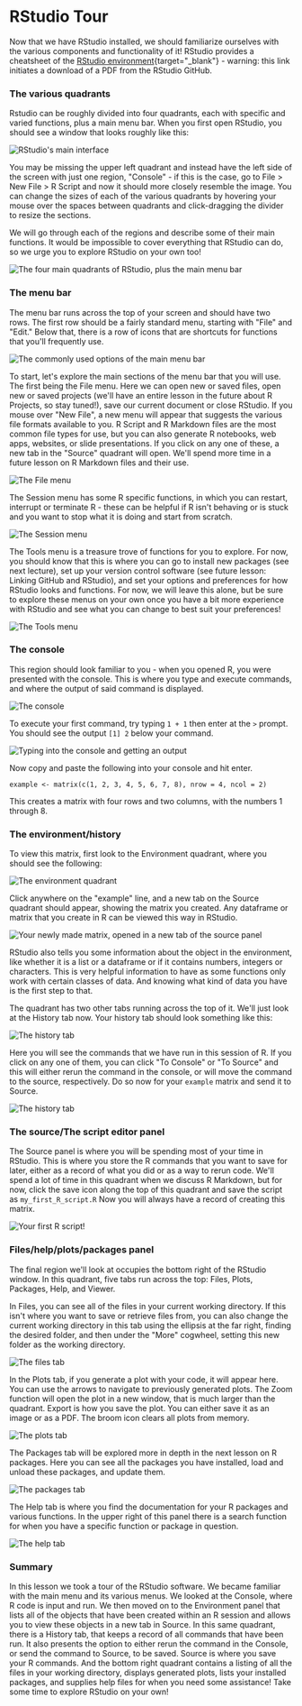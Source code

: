 # RStudio Tour 

Now that we have RStudio installed, we should familiarize ourselves with the various components and functionality of it! RStudio provides a cheatsheet of the [RStudio environment](https://github.com/rstudio/cheatsheets/raw/master/rstudio-ide.pdf){target="_blank"} - warning: this link initiates a download of a PDF from the RStudio GitHub. 

### The various quadrants

Rstudio can be roughly divided into four quadrants, each with specific and varied functions, plus a main menu bar. When you first open RStudio, you should see a window that looks roughly like this: 

![**RStudio's main interface**](resources/images/07_DST_RStudio_tour/07_DST_RStudio_tour-02.png)

You may be missing the upper left quadrant and instead have the left side of the screen with just one region, "Console" - if this is the case, go to File > New File > R Script and now it should more closely resemble the image. You can change the sizes of each of the various quadrants by hovering your mouse over the spaces between quadrants and click-dragging the divider to resize the sections. 

We will go through each of the regions and describe some of their main functions. It would be impossible to cover everything that RStudio can do, so we urge you to explore RStudio on your own too! 

![**The four main quadrants of RStudio, plus the main menu bar**](resources/images/07_DST_RStudio_tour/07_DST_RStudio_tour-03.png)

### The menu bar

The menu bar runs across the top of your screen and should have two rows. The first row should be a fairly standard menu, starting with "File" and "Edit." Below that, there is a row of icons that are shortcuts for functions that you'll frequently use. 

![**The commonly used options of the main menu bar**](resources/images/07_DST_RStudio_tour/07_DST_RStudio_tour-04.png)

To start, let's explore the main sections of the menu bar that you will use. The first being the File menu. Here we can open new or saved files, open new or saved projects (we'll have an entire lesson in the future about R Projects, so stay tuned!), save our current document or close RStudio. If you mouse over "New File", a new menu will appear that suggests the various file formats available to you. R Script and R Markdown files are the most common file types for use, but you can also generate R notebooks, web apps, websites, or slide presentations. If you click on any one of these, a new tab in the "Source" quadrant will open. We'll spend more time in a future lesson on R Markdown files and their use. 

![**The File menu**](resources/images/07_DST_RStudio_tour/07_DST_RStudio_tour-05.png)

The Session menu has some R specific functions, in which you can restart, interrupt or terminate R - these can be helpful if R isn't behaving or is stuck and you want to stop what it is doing and start from scratch. 

![**The Session menu**](resources/images/07_DST_RStudio_tour/07_DST_RStudio_tour-06.png)

The Tools menu is a treasure trove of functions for you to explore. For now, you should know that this is where you can go to install new packages (see next lecture), set up your version control software (see future lesson: Linking GitHub and RStudio), and set your options and preferences for how RStudio looks and functions. For now, we will leave this alone, but be sure to explore these menus on your own once you have a bit more experience with RStudio and see what you can change to best suit your preferences! 

![**The Tools menu**](resources/images/07_DST_RStudio_tour/07_DST_RStudio_tour-07.png)

### The console

This region should look familiar to you - when you opened R, you were presented with the console. This is where you type and execute commands, and where the output of said command is displayed. 

![**The console**](resources/images/07_DST_RStudio_tour/07_DST_RStudio_tour-08.png)

To execute your first command, try typing `1 + 1` then enter at the `>` prompt. You should see the output `[1] 2` below your command. 

![**Typing into the console and getting an output**](resources/images/07_DST_RStudio_tour/07_DST_RStudio_tour-09.png)

Now copy and paste the following into your console and hit enter. 

`example <- matrix(c(1, 2, 3, 4, 5, 6, 7, 8), nrow = 4, ncol = 2)`

This creates a matrix with four rows and two columns, with the numbers 1 through 8. 

### The environment/history

To view this matrix, first look to the Environment quadrant, where you should see the following: 

![**The environment quadrant**](resources/images/07_DST_RStudio_tour/07_DST_RStudio_tour-10.png)

Click anywhere on the "example" line, and a new tab on the Source quadrant should appear, showing the matrix you created. Any dataframe or matrix that you create in R can be viewed this way in RStudio.

![**Your newly made matrix, opened in a new tab of the source panel**](resources/images/07_DST_RStudio_tour/07_DST_RStudio_tour-11.png)

RStudio also tells you some information about the object in the environment, like whether it is a list or a dataframe or if it contains numbers, integers or characters. This is very helpful information to have as some functions only work with certain classes of data. And knowing what kind of data you have is the first step to that. 

The quadrant has two other tabs running across the top of it. We'll just look at the History tab now. Your history tab should look something like this: 

![**The history tab**](resources/images/07_DST_RStudio_tour/07_DST_RStudio_tour-12.png)

Here you will see the commands that we have run in this session of R. If you click on any one of them, you can click "To Console" or "To Source" and this will either rerun the command in the console, or will move the command to the source, respectively. Do so now for your `example` matrix and send it to Source. 

![**The history tab**](resources/images/07_DST_RStudio_tour/07_DST_RStudio_tour-13.png)

### The source/The script editor panel 

The Source panel is where you will be spending most of your time in RStudio. This is where you store the R commands that you want to save for later, either as a record of what you did or as a way to rerun code. We'll spend a lot of time in this quadrant when we discuss R Markdown, but for now, click the save icon along the top of this quadrant and save the script as `my_first_R_script.R` Now you will always have a record of creating this matrix.

![**Your first R script!**](resources/images/07_DST_RStudio_tour/07_DST_RStudio_tour-14.png)

### Files/help/plots/packages panel

The final region we'll look at occupies the bottom right of the RStudio window. In this quadrant, five tabs run across the top: Files, Plots, Packages, Help, and Viewer. 

In Files, you can see all of the files in your current working directory. If this isn't where you want to save or retrieve files from, you can also change the current working directory in this tab using the ellipsis at the far right, finding the desired folder, and then under the "More" cogwheel, setting this new folder as the working directory. 

![**The files tab**](resources/images/07_DST_RStudio_tour/07_DST_RStudio_tour-16.png)

In the Plots tab, if you generate a plot with your code, it will appear here. You can use the arrows to navigate to previously generated plots. The Zoom function will open the plot in a new window, that is much larger than the quadrant. Export is how you save the plot. You can either save it as an image or as a PDF. The broom icon clears all plots from memory. 

![**The plots tab**](resources/images/07_DST_RStudio_tour/07_DST_RStudio_tour-17.png)

The Packages tab will be explored more in depth in the next lesson on R packages. Here you can see all the packages you have installed, load and unload these packages, and update them. 

![**The packages tab**](resources/images/07_DST_RStudio_tour/07_DST_RStudio_tour-18.png)

The Help tab is where you find the documentation for your R packages and various functions. In the upper right of this panel there is a search function for when you have a specific function or package in question. 

![**The help tab**](resources/images/07_DST_RStudio_tour/07_DST_RStudio_tour-19.png)

### Summary

In this lesson we took a tour of the RStudio software. We became familiar with the main menu and its various menus. We looked at the Console, where R code is input and run. We then moved on to the Environment panel that lists all of the objects that have been created within an R session and allows you to view these objects in a new tab in Source. In this same quadrant, there is a History tab, that keeps a record of all commands that have been run. It also presents the option to either rerun the command in the Console, or send the command to Source, to be saved. Source is where you save your R commands. And the bottom right quadrant contains a listing of all the files in your working directory, displays generated plots, lists your installed packages, and supplies help files for when you need some assistance! Take some time to explore RStudio on your own!